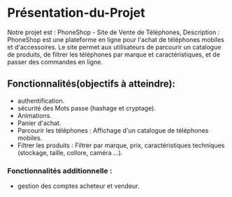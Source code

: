 # Présentation-du-Projet
Notre projet est :
PhoneShop - Site de Vente de Téléphones, 
Description :
PhoneShop est une plateforme en ligne pour l'achat de téléphones mobiles et d'accessoires. Le site permet aux utilisateurs de parcourir un catalogue de produits, de filtrer les téléphones par marque et caractéristiques, et de passer des commandes en ligne.
## Fonctionnalités(objectifs à atteindre):
- authentification.
- sécurité des Mots passe (hashage et cryptage).
- Animations.
- Panier d'achat.
- Parcourir les téléphones : Affichage d'un catalogue de téléphones mobiles.
- Filtrer les produits : Filtrer par marque, prix, caractéristiques techniques (stockage, taille, collore, caméra ...).
### Fonctionnalités additionnelle :
- gestion des comptes acheteur et vendeur. 
